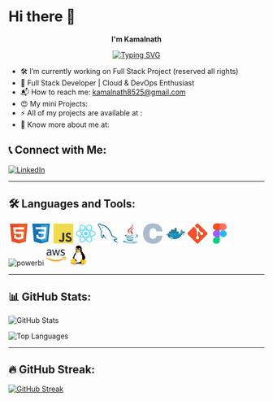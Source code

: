 # Hi there 👋

<p align="center">
  <b>I'm Kamalnath</b>
</p>

<p align="center">
  <a href="https://git.io/typing-svg">
    <img src="https://readme-typing-svg.herokuapp.com?font=Fira+Code&size=22&pause=1000&color=00FF9F&center=true&vCenter=true&width=435&lines=Full+Stack+Developer;Cloud+and+DevOps+Enthusiast" alt="Typing SVG" />
  </a>
</p>


- 🛠️ I’m currently working on Full Stack Project (reserved all rights)
- 🌱 Full Stack Developer | Cloud & DevOps Enthusiast
- 📬 How to reach me: [kamalnath8525@gmail.com](mailto:yourmail@example.com)
- 😍 My mini Projects:
- ⚡ All of my projects are available at :
- 📄 Know more about me at:

## 📞 Connect with Me:
[![LinkedIn](https://img.shields.io/badge/LinkedIn-blue?logo=linkedin)](https://www.linkedin.com/in/kamalnath-g-008a85369/)

---

## 🛠️ Languages and Tools:

<p align="left">
  <img src="https://raw.githubusercontent.com/devicons/devicon/master/icons/html5/html5-original.svg" alt="html5" width="40"/>
  <img src="https://raw.githubusercontent.com/devicons/devicon/master/icons/css3/css3-original.svg" alt="css3" width="40"/>
  <img src="https://raw.githubusercontent.com/devicons/devicon/master/icons/javascript/javascript-original.svg" alt="js" width="40"/>
  <img src="https://raw.githubusercontent.com/devicons/devicon/master/icons/react/react-original.svg" alt="react" width="40"/>

  <img src="https://raw.githubusercontent.com/devicons/devicon/master/icons/mysql/mysql-original.svg" alt="mysql" width="40"/>
  <img src="https://raw.githubusercontent.com/devicons/devicon/master/icons/java/java-original.svg" alt="java" width="40"/>
  <img src="https://raw.githubusercontent.com/devicons/devicon/master/icons/c/c-original.svg" alt="c" width="40"/>
  <img src="https://raw.githubusercontent.com/devicons/devicon/master/icons/docker/docker-original.svg" alt="docker" width="40"/>

  <img src="https://raw.githubusercontent.com/devicons/devicon/master/icons/git/git-original.svg" alt="git" width="40"/>
  <img src="https://raw.githubusercontent.com/devicons/devicon/master/icons/figma/figma-original.svg" alt="figma" width="40"/>
  
  <!-- Power BI (original logo from official source) -->
  <img src="https://upload.wikimedia.org/wikipedia/commons/c/cf/New_Power_BI_Logo.svg" alt="powerbi" width="40"/>

  <!-- AWS (working icon) -->
  <img src="https://raw.githubusercontent.com/devicons/devicon/master/icons/amazonwebservices/amazonwebservices-original-wordmark.svg" alt="aws" width="40"/>

  <!-- Linux -->
  <img src="https://raw.githubusercontent.com/devicons/devicon/master/icons/linux/linux-original.svg" alt="linux" width="40"/>
</p>

---

## 📊 GitHub Stats:

![GitHub Stats](https://github-readme-stats.vercel.app/api?username=kamalnath13&show_icons=true&theme=radical)

![Top Languages](https://github-readme-stats.vercel.app/api/top-langs/?username=kamalnath13&layout=compact&theme=radical)

---

## 🔥 GitHub Streak:

[![GitHub Streak](https://github-readme-streak-stats.herokuapp.com?user=kamalnath13&theme=dark&hide_border=true)](https://git.io/streak-stats)

